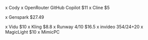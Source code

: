 x Cody
x OpenRouter
GitHub Copilot $11
x Cline $5


x Genspark $27.49


x Vidu $10
x Kling $8.8
x Runway 4/10 $16.5
x invideo $35 4/24 +$20
x MagicLight $10
x MimicPC